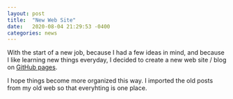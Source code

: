 ```yaml
---
layout: post
title:  "New Web Site"
date:   2020-08-04 21:29:53 -0400
categories: news
---
```


With the start of a new job, because I had a few ideas in mind, and because I like learning new things everyday, I decided to create a new web site / blog on [GitHub pages](https://pages.github.com/).

I hope things become more organized this way. I imported the old posts from my old web so that everyhting is one place.